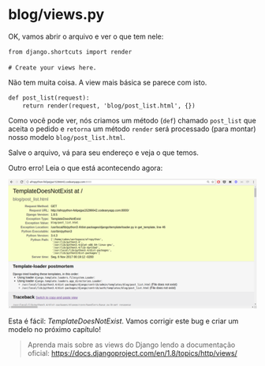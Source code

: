 # blog/views.py

OK, vamos abrir o arquivo e ver o que tem nele:

```
from django.shortcuts import render

# Create your views here.
```

Não tem muita coisa. A view mais básica se parece com isto.

```
def post_list(request):
    return render(request, 'blog/post_list.html', {})
```

Como você pode ver, nós criamos um método (`def`) chamado `post_list` que aceita o pedido e `retorna` um método `render` será processado (para montar) nosso modelo `blog/post_list.html`.

Salve o arquivo, vá para seu endereço e veja o que temos.

Outro erro! Leia o que está acontecendo agora:

![Erro na view](../images/views/template_does_not_exist.png)

Esta é fácil: *TemplateDoesNotExist*. Vamos corrigir este bug e criar um modelo no próximo capítulo!

> Aprenda mais sobre as views do Django lendo a documentação oficial: https://docs.djangoproject.com/en/1.8/topics/http/views/
